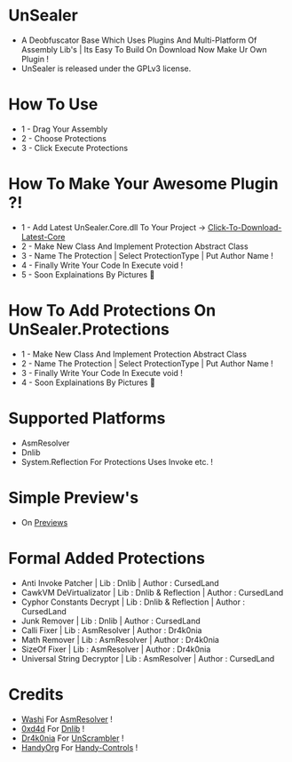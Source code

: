 # UnSealer
- A Deobfuscator Base Which Uses Plugins And Multi-Platform Of Assembly Lib's | Its Easy To Build On Download Now Make Ur Own Plugin !
- UnSealer is released under the GPLv3 license.
# How To Use

- 1 - Drag Your Assembly 
- 2 - Choose Protections
- 3 - Click Execute Protections

# How To Make Your Awesome Plugin ?!

- 1 - Add Latest UnSealer.Core.dll To Your Project -> [Click-To-Download-Latest-Core](https://github.com/CursedLand/UnSealer/releases/tag/1.0)
- 2 - Make New Class And Implement Protection Abstract Class
- 3 - Name The Protection | Select ProtectionType | Put Author Name !
- 4 - Finally Write Your Code In Execute void !
- 5 - Soon Explainations By Pictures 🤫

# How To Add Protections On UnSealer.Protections

- 1 - Make New Class And Implement Protection Abstract Class
- 2 - Name The Protection | Select ProtectionType | Put Author Name !
- 3 - Finally Write Your Code In Execute void !
- 4 - Soon Explainations By Pictures 🤫

# Supported Platforms
- AsmResolver
- Dnlib
- System.Reflection For Protections Uses Invoke etc. !
# Simple Preview's
- On [Previews](https://github.com/CursedLand/UnSealer/blob/master/Previews.md)
# Formal Added Protections
- Anti Invoke Patcher | Lib : Dnlib | Author : CursedLand
- CawkVM DeVirtualizator | Lib : Dnlib & Reflection | Author : CursedLand
- Cyphor Constants Decrypt | Lib : Dnlib & Reflection | Author : CursedLand
- Junk Remover | Lib : Dnlib | Author : CursedLand
- Calli Fixer | Lib : AsmResolver | Author : Dr4k0nia
- Math Remover | Lib : AsmResolver | Author : Dr4k0nia
- SizeOf Fixer | Lib : AsmResolver | Author : Dr4k0nia
- Universal String Decryptor | Lib : AsmResolver | Author : CursedLand
# Credits
- [Washi](https://github.com/Washi1337/) For [AsmResolver](https://github.com/Washi1337/AsmResolver) !
- [0xd4d](https://github.com/0xd4d/) For [Dnlib](https://github.com/0xd4d/dnlib) !
- [Dr4k0nia](https://github.com/dr4k0nia) For [UnScrambler](https://github.com/dr4k0nia/Unscrambler) !
- [HandyOrg](https://github.com/HandyOrg/) For [Handy-Controls](https://github.com/HandyOrg/HandyControl) !
